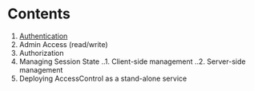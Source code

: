 # Contents

1. [Authentication](Authentication.md)
2. Admin Access (read/write)
3. Authorization
4. Managing Session State
	..1. Client-side management
	..2. Server-side management
5. Deploying AccessControl as a stand-alone service
